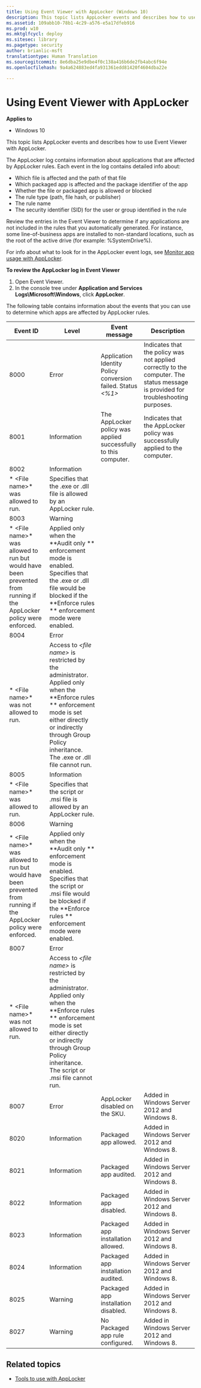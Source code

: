 ```yaml
---
title: Using Event Viewer with AppLocker (Windows 10)
description: This topic lists AppLocker events and describes how to use Event Viewer with AppLocker.
ms.assetid: 109abb10-78b1-4c29-a576-e5a17dfeb916
ms.prod: w10
ms.mktglfcycl: deploy
ms.sitesec: library
ms.pagetype: security
author: brianlic-msft
translationtype: Human Translation
ms.sourcegitcommit: 8e6dba25e9dbe4f0c138a416b6de2fb4abc6f94e
ms.openlocfilehash: 9a4a624883ed4fa931361edd81420f4604dba22e

---
```


# Using Event Viewer with AppLocker

**Applies to**
-   Windows 10

This topic lists AppLocker events and describes how to use Event Viewer with AppLocker.

The AppLocker log contains information about applications that are affected by AppLocker rules. Each event in the log contains detailed info about:

-   Which file is affected and the path of that file
-   Which packaged app is affected and the package identifier of the app
-   Whether the file or packaged app is allowed or blocked
-   The rule type (path, file hash, or publisher)
-   The rule name
-   The security identifier (SID) for the user or group identified in the rule

Review the entries in the Event Viewer to determine if any applications are not included in the rules that you automatically generated. For instance, some line-of-business apps are installed to non-standard locations, such as the root of the active drive (for example: %SystemDrive%).

For info about what to look for in the AppLocker event logs, see [Monitor app usage with AppLocker](monitor-application-usage-with-applocker.md).

**To review the AppLocker log in Event Viewer**

1.  Open Event Viewer.
2.  In the console tree under **Application and Services Logs\\Microsoft\\Windows**, click **AppLocker**.

The following table contains information about the events that you can use to determine which apps are affected by AppLocker rules.

| Event ID | Level | Event message | Description |
| - | - | - | - |
| 8000 | Error| Application Identity Policy conversion failed. Status  *&lt;%1&gt;*| Indicates that the policy was not applied correctly to the computer. The status message is provided for troubleshooting purposes.| 
| 8001 | Information| The AppLocker policy was applied successfully to this computer.| Indicates that the AppLocker policy was successfully applied to the computer.| 
| 8002 | Information|  
            *              &lt;File name&gt;* was allowed to run.| Specifies that the .exe or .dll file is allowed by an AppLocker rule.| 
| 8003 | Warning|  
            *              &lt;File name&gt;* was allowed to run but would have been prevented from running if the AppLocker policy were enforced.| Applied only when the  **Audit only ** enforcement mode is enabled. Specifies that the .exe or .dll file would be blocked if the  **Enforce rules ** enforcement mode were enabled. |
| 8004 | Error|  
            *              &lt;File name&gt;* was not allowed to run.| Access to  *&lt;file name&gt;* is restricted by the administrator. Applied only when the  **Enforce rules ** enforcement mode is set either directly or indirectly through Group Policy inheritance. The .exe or .dll file cannot run.| 
| 8005| Information|  
            *              &lt;File name&gt;* was allowed to run.| Specifies that the script or .msi file is allowed by an AppLocker rule.| 
| 8006 | Warning|  
            *              &lt;File name&gt;* was allowed to run but would have been prevented from running if the AppLocker policy were enforced.| Applied only when the  **Audit only ** enforcement mode is enabled. Specifies that the script or .msi file would be blocked if the  **Enforce rules ** enforcement mode were enabled. |
| 8007 | Error|  
            *              &lt;File name&gt;* was not allowed to run.| Access to  *&lt;file name&gt;* is restricted by the administrator. Applied only when the  **Enforce rules ** enforcement mode is set either directly or indirectly through Group Policy inheritance. The script or .msi file cannot run.| 
| 8007| Error| AppLocker disabled on the SKU.| Added in Windows Server 2012 and Windows 8.| 
| 8020| Information| Packaged app allowed.| Added in Windows Server 2012 and Windows 8.| 
| 8021|  Information| Packaged app audited.| Added in Windows Server 2012 and Windows 8.| 
| 8022| Information| Packaged app disabled.| Added in Windows Server 2012 and Windows 8.| 
| 8023 | Information| Packaged app installation allowed.| Added in Windows Server 2012 and Windows 8.|
| 8024 | Information| Packaged app installation audited.| Added in Windows Server 2012 and Windows 8.| 
| 8025 | Warning| Packaged app installation disabled.| Added in Windows Server 2012 and Windows 8.| 
| 8027 | Warning| No Packaged app rule configured.| Added in Windows Server 2012 and Windows 8.| 
 
## Related topics

- [Tools to use with AppLocker](tools-to-use-with-applocker.md)
 
 



<!--HONumber=Jun16_HO4-->


